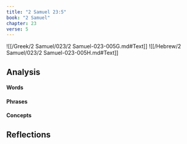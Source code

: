 ```yaml
---
title: "2 Samuel 23:5"
book: "2 Samuel"
chapter: 23
verse: 5
---
```

![[/Greek/2 Samuel/023/2 Samuel-023-005G.md#Text]]
![[/Hebrew/2 Samuel/023/2 Samuel-023-005H.md#Text]]

## Analysis

#### Words

#### Phrases

#### Concepts

## Reflections
